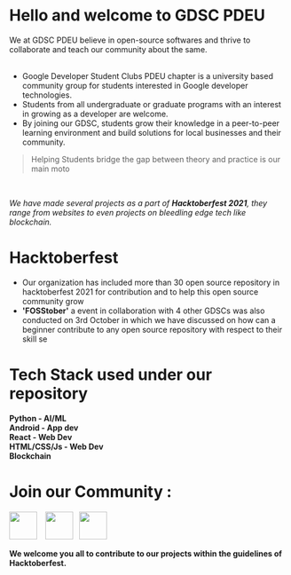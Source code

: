 # Hello and welcome to GDSC PDEU

We at GDSC PDEU believe in open-source softwares and thrive to collaborate and teach our community about the same.
<br> <br>
- Google Developer Student Clubs PDEU chapter is a university based community group for students interested in Google developer technologies.
- Students from all undergraduate or graduate programs with an interest in growing as a developer are welcome. 
- By joining our GDSC, students grow their knowledge in a peer-to-peer 
  learning environment and build solutions for local businesses and their community.
  <br>
> Helping Students bridge the gap between theory and practice is our main moto
<br>

*We have made several projects as a part of **Hacktoberfest 2021**, they range from websites to even projects on bleedling edge tech like blockchain.*
<br> 

# Hacktoberfest

- Our organization has included more than 30 open source repository in hacktoberfest 2021 for contribution and to help this open source community grow
- **'FOSStober'** a event in collaboration with 4 other GDSCs was also conducted on 3rd October in which we have discussed on how can a beginner contribute to any open source 
repository with respect to their skill se

# Tech Stack used under our repository

**Python - AI/ML<br>
Android - App dev<br>
React - Web Dev<br>
HTML/CSS/Js - Web Dev<br>
Blockchain<br>**

# Join our Community :

<a href="https://www.linkedin.com/company/developer-student-clubs-pdeu"><img align="center" src="https://cdn.jsdelivr.net/npm/simple-icons@3.0.1/icons/linkedin.svg"  height="50" width="50"></a> &ensp;
<a href="https://discord.gg/CMPpkvxcsg"><img align="center" src="https://cdn.jsdelivr.net/npm/simple-icons@3.0.1/icons/discord.svg" height="50" width="50" margin-top="100" /></a>&ensp;
<a href="https://www.instagram.com/dsc.pdeu/?utm_medium=copy_link"><img align="center" src="https://cdn.jsdelivr.net/npm/simple-icons@3.0.1/icons/instagram.svg" height="50" width="50" /></a>
<br> <br>
**We welcome you all to contribute to our projects within the guidelines of Hacktoberfest.**
